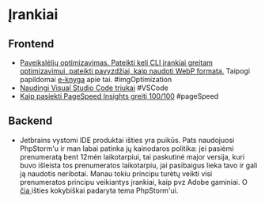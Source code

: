 # Įrankiai

## Frontend

* [Paveikslėlių optimizavimas. Pateikti keli CLI įrankiai greitam optimizavimui, pateikti pavyzdžiai, kaip naudoti WebP formatą.](https://freshman.tech/image-optimisation/) Taipogi papildomai [e-knyga](https://images.guide/) apie tai. \#imgOptimization
* [Naudingi Visual Studio Code triukai](https://medium.com/@smashingmag/visual-studio-code-can-do-that-2f33016d7f50) \#VSCode
* [Kaip pasiekti PageSpeed Insights greitį 100/100](https://kinsta.com/blog/google-pagespeed-insights/) \#pageSpeed

## Backend

* Jetbrains vystomi IDE produktai išties yra puikūs. Pats naudojuosi PhpStorm'u ir man labai patinka jų kainodaros politika: jei pasiėmi prenumeratą bent 12mėn laikotarpiui, tai paskutinė major versija, kuri buvo išleista tos prenumeratos laikotarpiu, jai pasibaigus lieka tavo ir gali ją naudotis neribotai. Manau tokiu principu turėtų veikti visi prenumeratos principu veikiantys įrankiai, kaip pvz Adobe gaminiai. O [čia ](https://www.material-theme.com/)išties kokybiškai padaryta tema PhpStorm'ui.

